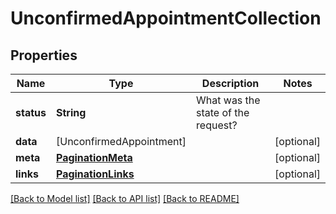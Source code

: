 # UnconfirmedAppointmentCollection

## Properties
Name | Type | Description | Notes
------------ | ------------- | ------------- | -------------
**status** | **String** | What was the state of the request? | 
**data** | [UnconfirmedAppointment] |  | [optional] 
**meta** | [**PaginationMeta**](PaginationMeta.md) |  | [optional] 
**links** | [**PaginationLinks**](PaginationLinks.md) |  | [optional] 

[[Back to Model list]](../README.md#documentation-for-models) [[Back to API list]](../README.md#documentation-for-api-endpoints) [[Back to README]](../README.md)


